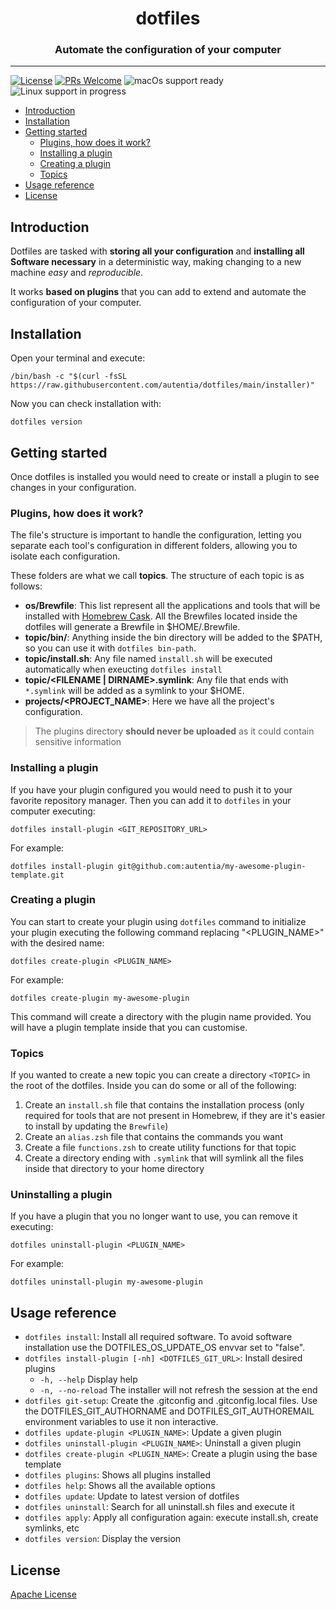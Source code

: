 <div style="text-align: center;">
    <h1>dotfiles</h1>
    <h3>Automate the configuration of your computer</h3>
</div>
<hr>

[![License](https://img.shields.io/badge/License-Apache_2.0-yellowgreen.svg)](#license)
[![PRs Welcome](https://img.shields.io/badge/PRs-welcome-green)](http://makeapullrequest.com)
<img src="https://img.shields.io/badge/macOS-ready-green" alt="macOs support ready" >
<img src="https://img.shields.io/badge/linux-in%20progress-orange" alt="Linux support in progress" >



- [Introduction](#introduction)
- [Installation](#installation)
- [Getting started](#getting-started)
    - [Plugins, how does it work?](#plugins-how-does-it-work)
    - [Installing a plugin](#installing-a-plugin)
    - [Creating a plugin](#creating-a-plugin)
    - [Topics](#topics)
- [Usage reference](#usage-reference)
- [License](#license)


## Introduction

Dotfiles are tasked with **storing all your configuration** and **installing all Software necessary** in a deterministic way, making changing to a new machine _easy_ and _reproducible_.

It works **based on plugins** that you can add to extend and automate the configuration of your computer.

## Installation

Open your terminal and execute:

```
/bin/bash -c "$(curl -fsSL https://raw.githubusercontent.com/autentia/dotfiles/main/installer)"
```

Now you can check installation with:

```
dotfiles version
```

## Getting started

Once dotfiles is installed you would need to create or install a plugin to see changes in your configuration.

### Plugins, how does it work?

The file's structure is important to handle the configuration, letting you separate each tool's configuration in different folders, allowing you to isolate each configuration.

These folders are what we call **topics**. The structure of each topic is as follows:

- **os/Brewfile**: This list represent all the applications and tools that will be installed with [Homebrew Cask](http://caskroom.io). All the Brewfiles located inside the dotfiles will generate a Brewfile in $HOME/.Brewfile.
- **topic/bin/**: Anything inside the bin directory will be added to the $PATH, so you can use it with `dotfiles bin-path`.
- **topic/install.sh**: Any file named `install.sh` will be executed automatically when exeucting `dotfiles install`
- **topic/\<FILENAME | DIRNAME>.symlink**: Any file that ends with `*.symlink` will be added as a symlink to your $HOME.
- **projects/<PROJECT_NAME>**: Here we have all the project's configuration.

> The plugins directory **should never be uploaded** as it could contain sensitive information

### Installing a plugin

If you have your plugin configured you would need to push it to your favorite repository manager. Then you can add it to ```dotfiles``` in your computer executing:

```shell
dotfiles install-plugin <GIT_REPOSITORY_URL>
```

For example:

```shell
dotfiles install-plugin git@github.com:autentia/my-awesome-plugin-template.git
```

### Creating a plugin

You can start to create your plugin using ```dotfiles``` command to initialize your plugin executing the following command replacing "<PLUGIN_NAME>" with the desired name:

```shell
dotfiles create-plugin <PLUGIN_NAME>
```

For example:

```shell
dotfiles create-plugin my-awesome-plugin
```

This command will create a directory with the plugin name provided. You will have a plugin template inside that you can customise. 

### Topics

If you wanted to create a new topic you can create a directory `<TOPIC>` in the root of the dotfiles. Inside you can do some or all of the following:

1. Create an `install.sh` file that contains the installation process (only required for tools that are not present in Homebrew, if they are it's easier to install by updating the `Brewfile`)
2. Create an `alias.zsh` file that contains the commands you want
3. Create a file `functions.zsh` to create utility functions for that topic
4. Create a directory ending with `.symlink` that will symlink all the files inside that directory to your home directory

### Uninstalling a plugin

If you have a plugin that you no longer want to use, you can remove it executing:

```shell
dotfiles uninstall-plugin <PLUGIN_NAME>
```

For example:

```shell
dotfiles uninstall-plugin my-awesome-plugin
```

## Usage reference

- `dotfiles install`: Install all required software. To avoid software installation use the DOTFILES_OS_UPDATE_OS envvar set to "false".
- `dotfiles install-plugin [-nh] <DOTFILES_GIT_URL>`: Install desired plugins
  - `-h, --help`          Display help
  - `-n, --no-reload`     The installer will not refresh the session at the end
- `dotfiles git-setup`: Create the .gitconfig and .gitconfig.local files. Use the DOTFILES_GIT_AUTHORNAME and DOTFILES_GIT_AUTHOREMAIL environment variables to use it non interactive.
- `dotfiles update-plugin <PLUGIN_NAME>`: Update a given plugin
- `dotfiles uninstall-plugin <PLUGIN_NAME>`: Uninstall a given plugin
- `dotfiles create-plugin <PLUGIN_NAME>`: Create a plugin using the base template
- `dotfiles plugins`: Shows all plugins installed
- `dotfiles help`: Shows all the available options
- `dotfiles update`: Update to latest version of dotfiles
- `dotfiles uninstall`: Search for all uninstall.sh files and execute it
- `dotfiles apply`: Apply all configuration again: execute install.sh, create symlinks, etc
- `dotfiles version`: Display the version

## License

[Apache License](https://github.com/autentia/dotfiles/blob/main/LICENSE.txt)

